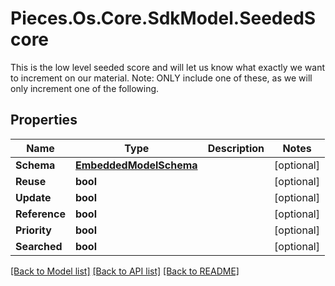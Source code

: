 # Pieces.Os.Core.SdkModel.SeededScore
This is the low level seeded score and will let us know what exactly we want to increment on our material.  Note: ONLY include one of these, as we will only increment one of the following.

## Properties

Name | Type | Description | Notes
------------ | ------------- | ------------- | -------------
**Schema** | [**EmbeddedModelSchema**](EmbeddedModelSchema.md) |  | [optional] 
**Reuse** | **bool** |  | [optional] 
**Update** | **bool** |  | [optional] 
**Reference** | **bool** |  | [optional] 
**Priority** | **bool** |  | [optional] 
**Searched** | **bool** |  | [optional] 

[[Back to Model list]](../README.md#documentation-for-models) [[Back to API list]](../README.md#documentation-for-api-endpoints) [[Back to README]](../README.md)

